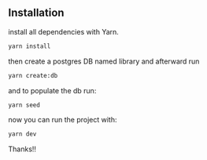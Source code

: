## Installation

install all dependencies with Yarn.

```bash
yarn install
```
then create a postgres DB  named library and afterward run
```bash
yarn create:db
```
and to populate the db run:
```bash
yarn seed
```
now you can run the project with:
```bash
yarn dev
```
Thanks!!
